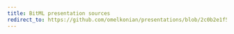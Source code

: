 ```yaml
---
title: BitML presentation sources
redirect_to: https://github.com/omelkonian/presentations/blob/2c0b2e1f592a8f90797e4997c3ab8785b114f595/%5B2019.08.20%5D%20BitML%20(SRC%20Presentation%20@%20ICFP)/bitml-presentation.tex
---
```

